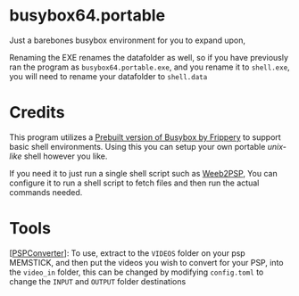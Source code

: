 # busybox64.portable
Just a barebones busybox environment for you to expand upon, 

Renaming the EXE renames the datafolder as well, so if you have previously ran the program as 
`busybox64.portable.exe`, and you rename it to `shell.exe`, you will need to rename your datafolder 
to `shell.data`

# Credits
This program utilizes a [Prebuilt version of Busybox by Frippery](https://frippery.org/busybox/index.html) to support basic shell environments. Using this you can setup your own portable *unix-like* shell however you like.

If you need it to just run a single shell script such as [Weeb2PSP](https://github.com/tuxlovesyou/weeb2psp), You can configure it to run a shell script to fetch files and then run the actual commands needed.

# Tools
[[PSPConverter](https://mega.nz/folder/PsIEGJzJ#0h9c-bIboeNWgVpk1u2cGQ)]: To use, extract to the `VIDEOS` folder on your psp MEMSTICK, and then put the videos you wish to convert for your PSP, into the `video_in` folder, this can be changed by modifying `config.toml` to change the `INPUT` and `OUTPUT` folder destinations
